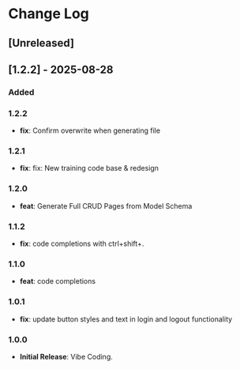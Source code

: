 # Change Log

## [Unreleased]

## [1.2.2] - 2025-08-28

### Added

### 1.2.2
- **fix**: Confirm overwrite when generating file

### 1.2.1
- **fix**: fix: New training code base & redesign

### 1.2.0
- **feat**: Generate Full CRUD Pages from Model Schema

### 1.1.2
- **fix**: code completions with ctrl+shift+.

### 1.1.0
- **feat**: code completions

### 1.0.1
- **fix**: update button styles and text in login and logout functionality

### 1.0.0
- **Initial Release**: Vibe Coding.
